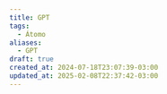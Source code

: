 ```yaml
---
title: GPT
tags:
  - Átomo
aliases:
  - GPT
draft: true
created_at: 2024-07-18T23:07:39-03:00
updated_at: 2025-02-08T22:37:42-03:00
---
```

